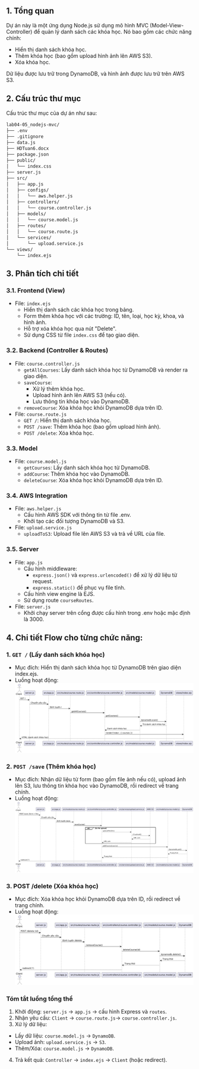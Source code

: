## 1. Tổng quan
Dự án này là một ứng dụng Node.js sử dụng mô hình MVC (Model-View-Controller) để quản lý danh sách các khóa học. Nó bao gồm các chức năng chính:

- Hiển thị danh sách khóa học.
- Thêm khóa học (bao gồm upload hình ảnh lên AWS S3).
- Xóa khóa học.

Dữ liệu được lưu trữ trong DynamoDB, và hình ảnh được lưu trữ trên AWS S3.

## 2. Cấu trúc thư mục
Cấu trúc thư mục của dự án như sau:
```
lab04-05_nodejs-mvc/
├── .env
├── .gitignore
├── data.js
├── HDTuan6.docx
├── package.json
├── public/
│   └── index.css
├── server.js
├── src/
│   ├── app.js
│   ├── configs/
│   │   └── aws.helper.js
│   ├── controllers/
│   │   └── course.controller.js
│   ├── models/
│   │   └── course.model.js
│   ├── routes/
│   │   └── course.route.js
│   └── services/
│       └── upload.service.js
└── views/
    └── index.ejs
```
## 3. Phân tích chi tiết
### 3.1. Frontend (View)
- File: `index.ejs`
    - Hiển thị danh sách các khóa học trong bảng.
    - Form thêm khóa học với các trường: ID, tên, loại, học kỳ, khoa, và hình ảnh.
    - Hỗ trợ xóa khóa học qua nút "Delete".
    - Sử dụng CSS từ file `index.css` để tạo giao diện.
### 3.2. Backend (Controller & Routes)
- File: `course.controller.js`
    - `getAllCourses`: Lấy danh sách khóa học từ DynamoDB và render ra giao diện.
    - `saveCourse`:
        - Xử lý thêm khóa học.
        - Upload hình ảnh lên AWS S3 (nếu có).
        - Lưu thông tin khóa học vào DynamoDB.
    - `removeCourse`: Xóa khóa học khỏi DynamoDB dựa trên ID.
- File: `course.route.js`
    - `GET /`: Hiển thị danh sách khóa học.
    - `POST /save`: Thêm khóa học (bao gồm upload hình ảnh).
    - `POST /delete`: Xóa khóa học.
### 3.3. Model
- File: `course.model.js`
    - `getCourses`: Lấy danh sách khóa học từ DynamoDB.
    - `addCourse`: Thêm khóa học vào DynamoDB.
    - `deleteCourse`: Xóa khóa học khỏi DynamoDB dựa trên ID.
### 3.4. AWS Integration
- File: `aws.helper.js`
    - Cấu hình AWS SDK với thông tin từ file .env.
    - Khởi tạo các đối tượng DynamoDB và S3.
- File: `upload.service.js`
    - `uploadToS3`: Upload file lên AWS S3 và trả về URL của file.
### 3.5. Server
- File: `app.js`
    - Cấu hình middleware:
        - `express.json()` và `express.urlencoded()` để xử lý dữ liệu từ request.
        - `express.static()` để phục vụ file tĩnh.
    - Cấu hình view engine là EJS.
    - Sử dụng route `courseRoutes`.
- File: `server.js`
    - Khởi chạy server trên cổng được cấu hình trong .env hoặc mặc định là 3000.

## 4. Chi tiết Flow cho từng chức năng:
### 1. `GET /` (Lấy danh sách khóa học)
- Mục đích: Hiển thị danh sách khóa học từ DynamoDB trên giao diện index.ejs.
- Luồng hoạt động:
![Flow GET/](./public/img/flow_get_courses.png)

### 2. `POST /save` (Thêm khóa học)
- Mục đích: Nhận dữ liệu từ form (bao gồm file ảnh nếu có), upload ảnh lên S3, lưu thông tin khóa học vào DynamoDB, rồi redirect về trang chính.
- Luồng hoạt động:
![Flow GET/](./public/img/flow_save_course.png)


### 3. POST /delete (Xóa khóa học)
- Mục đích: Xóa khóa học khỏi DynamoDB dựa trên ID, rồi redirect về trang chính.
- Luồng hoạt động:
![Flow GET/](./public/img/flow_delete_course.png)

### Tóm tắt luồng tổng thể
1. Khởi động: `server.js` → `app.js` → cấu hình Express và `routes`.
2. Nhận yêu cầu: `Client` → `course.route.js`→ `course.controller.js`.
3. Xử lý dữ liệu:
- Lấy dữ liệu: `course.model.js` → `DynamoDB`.
- Upload ảnh: `upload.service.js` → `S3`.
- Thêm/Xóa: `course.model.js` → `DynamoDB`.
4. Trả kết quả: `Controller` → `index.ejs` → `Client` (hoặc redirect).